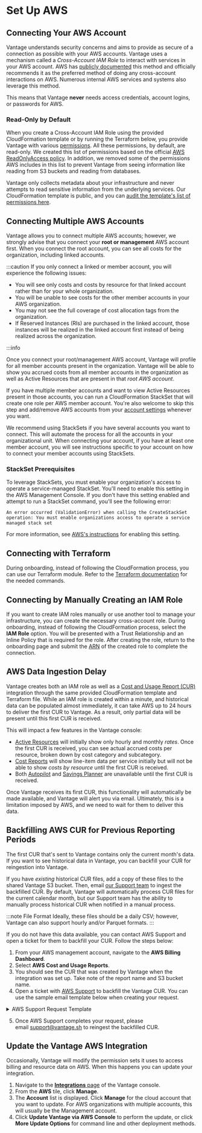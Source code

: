 # Set Up AWS

## Connecting Your AWS Account

Vantage understands security concerns and aims to provide as secure of a connection as possible with your AWS accounts. Vantage uses a mechanism called a _Cross-Account IAM Role_ to interact with services in your AWS account. AWS has [publicly documented](https://aws.amazon.com/blogs/apn/securely-accessing-customer-aws-accounts-with-cross-account-iam-roles/) this method and officially recommends it as the preferred method of doing any cross-account interactions on AWS. Numerous internal AWS services and systems also leverage this method.

This means that Vantage **never** needs access credentials, account logins, or passwords for AWS.

### Read-Only by Default

When you create a Cross-Account IAM Role using the provided CloudFormation template or by running the Terraform below, you provide Vantage with various [permissions](https://docs.vantage.sh/permissions_aws/). All these permissions, by default, are read-only. We created this list of permissions based on the official [AWS ReadOnlyAccess policy](https://docs.aws.amazon.com/aws-managed-policy/latest/reference/ReadOnlyAccess.html). In addition, we removed some of the permissions AWS includes in this list to prevent Vantage from seeing information like reading from S3 buckets and reading from databases.

Vantage only collects metadata about your infrastructure and never attempts to read sensitive information from the underlying services. Our CloudFormation template is public, and you can [audit the template's list of permissions here](https://vantage-public.s3.amazonaws.com/vantage-integration-latest.json).

## Connecting Multiple AWS Accounts

Vantage allows you to connect multiple AWS accounts; however, we strongly advise that you connect your **root or management** AWS account first. When you connect the root account, you can see all costs for the organization, including linked accounts.

:::caution If you only connect a linked or member account, you will experience the following issues:

- You will see only costs and costs by resource for that linked account rather than for your whole organization.
- You will be unable to see costs for the other member accounts in your AWS organization.
- You may not see the full coverage of cost allocation tags from the organization.
- If Reserved Instances (RIs) are purchased in the linked account, those instances will be realized in the linked account first instead of being realized across the organization.

:::info

Once you connect your root/management AWS account, Vantage will profile for all member accounts present in the organization. Vantage will be able to show you accrued costs from all member accounts in the organization as well as Active Resources that are present in that _root AWS account_.

If you have multiple member accounts and want to view Active Resources present in those accounts, you can run a CloudFormation StackSet that will create one role per AWS member account. You're also welcome to skip this step and add/remove AWS accounts from your [account settings](https://console.vantage.sh/settings/workspaces) whenever you want.

We recommend using StackSets if you have several accounts you want to connect. This will automate the process for all the accounts in your organizational unit. When connecting your account, if you have at least one member account, you will see instructions specific to your account on how to connect your member accounts using StackSets.

### StackSet Prerequisites

To leverage StackSets, you must enable your organization's access to operate a service-managed StackSet. You'll need to enable this setting in the AWS Management Console. If you don't have this setting enabled and attempt to run a StackSet command, you'll see the following error:

`An error occurred (ValidationError) when calling the CreateStackSet operation: You must enable organizations access to operate a service managed stack set`

For more information, see [AWS's instructions](https://docs.aws.amazon.com/AWSCloudFormation/latest/UserGuide/stacksets-prereqs.html) for enabling this setting.

## Connecting with Terraform

During onboarding, instead of following the CloudFormation process, you can use our Terraform module. Refer to the [Terraform documentation](/terraform/) for the needed commands.

## Connecting by Manually Creating an IAM Role

If you want to create IAM roles manually or use another tool to manage your infrastructure, you can create the necessary cross-account role. During onboarding, instead of following the CloudFormation process, select the **IAM Role** option. You will be presented with a Trust Relationship and an Inline Policy that is required for the role. After creating the role, return to the onboarding page and submit the [ARN](https://docs.aws.amazon.com/IAM/latest/UserGuide/reference-arns.html) of the created role to complete the connection.

## AWS Data Ingestion Delay

Vantage creates both an IAM role as well as a [Cost and Usage Report (CUR)](https://docs.aws.amazon.com/cur/latest/userguide/cur-create.html) integration through the same provided CloudFormation template and Terraform file. While an IAM role is created within a minute, and historical data can be populated almost immediately, it can take AWS up to 24 hours to deliver the first CUR to Vantage. As a result, only partial data will be present until this first CUR is received.

This will impact a few features in the Vantage console:

- [Active Resources](/active_resources) will initially show only hourly and monthly _rates_. Once the first CUR is received, you can see actual accrued costs per resource, broken down by cost category and subcategory.
- [Cost Reports](/cost_reports) will show line-item data per service initially but will not be able to show _costs by resource_ until the first CUR is received.
- Both [Autopilot](/autopilot/) and [Savings Planner](/savings_planner/) are unavailable until the first CUR is received.

Once Vantage receives its first CUR, this functionality will automatically be made available, and Vantage will alert you via email. Ultimately, this is a limitation imposed by AWS, and we need to wait for them to deliver this data.

## Backfilling AWS CUR for Previous Reporting Periods

The first CUR that's sent to Vantage contains only the current month's data. If you want to see historical data in Vantage, you can backfill your CUR for reingestion into Vantage. 

If you have _existing_ historical CUR files, add a copy of these files to the shared Vantage S3 bucket. Then, email [our Support team](mailto:support@vantage.sh) to ingest the backfilled CUR. By default, Vantage will automatically process CUR files for the current calendar month, but our Support team has the ability to manually process historical CUR when notified in a manual process.

:::note File Format
Ideally, these files should be a daily CSV; however, Vantage can also support hourly and/or Parquet formats. 
:::
  
If you do not have this data available, you can contact AWS Support and open a ticket for them to backfill your CUR. Follow the steps below:

1. From your AWS management account, navigate to the **AWS Billing Dashboard**.
2. Select **AWS Cost and Usage Reports**.
3. You should see the CUR that was created by Vantage when the integration was set up. Take note of the report name and S3 bucket name.
4. Open a ticket with [AWS Support](https://docs.aws.amazon.com/cur/latest/userguide/billing-get-answers.html) to backfill the Vantage CUR. You can use the sample email template below when creating your request.
   
<details>
<summary>AWS Support Request Template</summary>

_Subject: Request for Backfilling AWS Cost and Usage Report_

**[Insert your organization name]** needs help backfilling an AWS Cost and Usage Report per the below requirements:
    
- Please backfill the existing **[Insert Vantage CUR filename]** report from the **[Insert Vantage CUR S3 bucket name]** S3 bucket.
- We need historical data for the following period: **[Insert start date]** to **[Insert end date]**.

Once the historical data is successfully backfilled into the above CUR, please send us a notification or confirmation.
    
Thank you,
    
**[Insert your name]**

</details>

5. Once AWS Support completes your request, please email [support@vantage.sh](mailto:support@vantage.sh) to reingest the backfilled CUR.
   
## Update the Vantage AWS Integration

Occasionally, Vantage will modify the permission sets it uses to access billing and resource data on AWS. When this happens you can update your integration. 

1. Navigate to the [**Integrations** page](https://console.vantage.sh/settings/integrations) of the Vantage console. 
2. From the **AWS** tile, click **Manage**.
3. The **Account** list is displayed. Click **Manage** for the cloud account that you want to update. For AWS organizations with multiple accounts, this will usually be the Management account. 
4. Click **Update Vantage via AWS Console** to perform the update, or click **More Update Options** for command line and other deployment methods.
